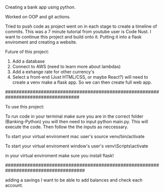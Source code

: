Creating a bank app using python. 

Worked on OOP and git actions. 

Tried to push code as project went on in each stage to create a timeline of commits.
This was a 7 minute tutorial from youtube user is Code Nust. I want to continue this project
and build onto it. Putting it into a flask enviroment and creating a website. 

Future of this project:
1. Add a database
2. Connect to AWS (need to learn more about lambdas)
3. Add a exhange rate for other currency's
4. Select a front-end (Just HTML/CSS, or maybe React?) will need to create a venv 
    make a flask app. So we can then create full web app. 


###################################################################################


To use this project:

To run code in your terminal make sure you are in the correct folder (Banking-Python)
you will then need to input python main.py. This will execute the code. Then follow the 
the inputs as neccessary. 

To start your virtual enviroment mac user's
source venv/bin/activate

To start your virtual enviroment window's user's
venv\Scripts\activate

in your virtual enviroment make sure you install flask!


#####################################################################################

adding a savings I want to be able to add balances and check each account. 
